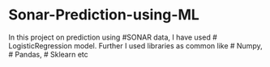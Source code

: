 # Sonar-Prediction-using-ML
In this project on prediction using #SONAR data, I have used # LogisticRegression model.
Further I used libraries as common like # Numpy, # Pandas, # Sklearn etc

